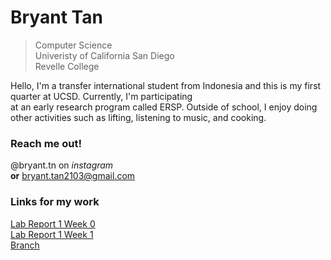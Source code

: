 
# Bryant Tan

> Computer Science   
> Univeristy of California San Diego   
> Revelle College     

Hello, I'm a transfer international student from Indonesia and this is my first quarter at UCSD. Currently, I'm participating   
at an early research program called ERSP. Outside of school, I enjoy doing other activities such as lifting, listening to music, and cooking.   

### Reach me out!

@bryant.tn on *instagram*    
**or** bryant.tan2103@gmail.com    

### Links for my work   

[Lab Report 1 Week 0](lab-report-1-week-0.html)          
[Lab Report 1 Week 1](lab-report-1-week-1.html)          
[Branch](branch.html)
